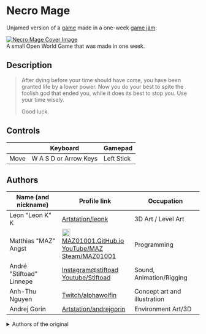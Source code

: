 # Necro Mage

Unjamed version of a [game](https://maz00101.itch.io/necro-mage "View Necro Mage on itch.io") made in a one-week [game jam](https://itch.io/jam/gamedevweek-2022-2/entries "View all game jam entries on itch.io"):

[![Necro Mage Cover Image](https://img.itch.zone/aW1nLzEwMDQ4Njk5LnBuZw==/360x286%23c/z%2FmIBN.png)](https://maz00101.itch.io/necro-mage "View Necro Mage on itch.io")\
A small Open World Game that was made in one week.

## Description

>
> After dying before your time should have come, you have been granted life by a lower power.
> Now you do your best to spite the foolish god that ended you, while it does its best to stop you.
> Use your time wisely.
>
> Good luck.
>

## Controls

|      | Keyboard              | Gamepad    |
| ---  | ---                   | ---        |
| Move | W A S D or Arrow Keys | Left Stick |

## Authors

| Name (and nickname) | Profile link | Occupation |
| --- | --- | --- |
| Leon "Leon K" K | [Artstation/leonk](https://www.artstation.com/leonk) | 3D Art / Level Art |
| Matthias "MAZ" Angst | [<img src="https://maz01001.github.io/img/icon.svg" height="18" style="height:1.3rem;vertical-align:text-bottom;"/> MAZ01001.GitHub.io](https://maz01001.github.io/)<br/>[YouTube/MAZ](https://www.youtube.com/channel/UCQHeetVlsN7Poqnovh5_eKA)<br/>[Steam/MAZ01001](https://steamcommunity.com/id/MAZ01001) | Programming |
| André "Stiftoad" Linnepe | [Instagram@stiftoad](https://www.instagram.com/stiftoad/)<br>[Youtube/Stiftoad](https://www.youtube.com/channel/UC_r9MmRsCjODSs8aRjsXhRw) | Sound, Animation/Rigging |
| Anh-Thu Nguyen | [Twitch/alphawolfin](https://www.twitch.tv/alphawolfin) | Concept art and illustration |
| Andrej Gorin | [Artstation/andrejgorin](https://www.artstation.com/andrejgorin) | Environment Art/3D |

<details closed>
<summary>Authors of the original</summary>

| Name (and nickname) | Profile link | Occupation |
| --- | --- | --- |
| Tobias "Andom" Schmidt | [Twitter@Andom127](https://twitter.com/Andom127) | Programming |
| Leon "Leon K" K | [Artstation/leonk](https://www.artstation.com/leonk) | 3D Art / Level Art |
| Niklas "Ciktore" Osterode | [Twitter@CaptainCiktore](https://twitter.com/CaptainCiktore) | YES |
| Daniel "SnowWulF" Triesch | | |
| Matthias "MAZ" Angst | [<img src="https://maz01001.github.io/img/icon.svg" height="18" style="height:1.3rem;vertical-align:text-bottom;"/> MAZ01001.GitHub.io](https://maz01001.github.io/)<br/>[YouTube/MAZ](https://www.youtube.com/channel/UCQHeetVlsN7Poqnovh5_eKA)<br/>[Steam/MAZ01001](https://steamcommunity.com/id/MAZ01001) | Programming |
| Jan Michael "Lachtigall" Götte | | Storyboard |
| André "Stiftoad" Linnepe | [Instagram@stiftoad](https://www.instagram.com/stiftoad/)<br>[Youtube/Stiftoad](https://www.youtube.com/channel/UC_r9MmRsCjODSs8aRjsXhRw) | Sound, Animation/Rigging |
| Anh-Thu Nguyen | [Twitch/alphawolfin](https://www.twitch.tv/alphawolfin) | Concept art and illustration |
| Nils "N.W." Weibel | | 3D Art |
| Andrej Gorin | [Artstation/andrejgorin](https://www.artstation.com/andrejgorin) | Environment Art/3D |
| Samuel Eyasu | | 3D Art |

</details>

<!--
## License

Same license as the original: [Attribution-NonCommercial-ShareAlike 4.0 Creative Commons license](https://creativecommons.org/licenses/by-nc-sa/4.0/)

in short:

+ free to share/adapt
+ attribution, non-commercial, share-alike, and no additional restrictions
+ no warranties are given
-->
